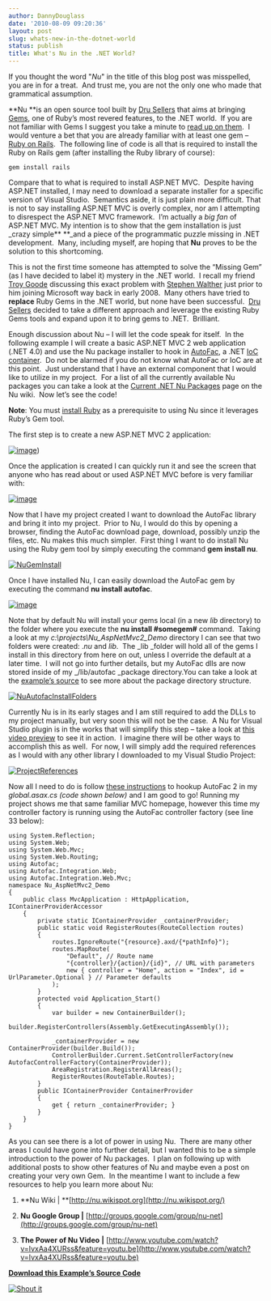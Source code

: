 ```yaml
---
author: DannyDouglass
date: '2010-08-09 09:20:36'
layout: post
slug: whats-new-in-the-dotnet-world
status: publish
title: What's Nu in the .NET World?
---
```


If you thought the word "_Nu_" in the title of this blog post was misspelled, you are in for a treat.  And trust me, you are not the only one who made that grammatical assumption.

**Nu **is an open source tool built by [Dru Sellers](http://codebetter.com/blogs/dru.sellers/default.aspx) that aims at bringing [Gems](http://rubygems.org/), one of Ruby’s most revered features, to the .NET world.  If you are not familiar with Gems I suggest you take a minute to [read up on them](http://docs.rubygems.org/read/book/3).  I would venture a bet that you are already familiar with at least one gem – [Ruby on Rails](http://rubyonrails.org).  The following line of code is all that is required to install the Ruby on Rails gem (after installing the Ruby library of course):
    
    gem install rails 

Compare that to what is required to install ASP.NET MVC.  Despite having ASP.NET installed, I may need to download a separate installer for a specific version of Visual Studio.  Semantics aside, it is just plain more difficult. That is not to say installing ASP.NET MVC is overly complex, nor am I attempting to disrespect the ASP.NET MVC framework.  I’m actually a _big fan_ of ASP.NET MVC. My intention is to show that the gem installation is just _crazy simple** **_and a piece of the programmatic puzzle missing in .NET development.  Many, including myself, are hoping that **Nu** proves to be the solution to this shortcoming.

This is not the first time someone has attempted to solve the “Missing Gem” (as I have decided to label it) mystery in the .NET world.  I recall my friend [Troy Goode](http://SquaredRoot.com) discussing this exact problem with [Stephen Walther](http://stephenwalther.com/blog/default.aspx) just prior to him joining Microsoft way back in early 2008.  Many others have tried to **replace** Ruby Gems in the .NET world, but none have been successful.  [Dru Sellers](http://codebetter.com/blogs/dru.sellers/default.aspx) decided to take a different approach and leverage the existing Ruby Gems tools and expand upon it to bring gems to .NET.  Brilliant.

Enough discussion about Nu – I will let the code speak for itself.  In the following example I will create a basic ASP.NET MVC 2 web application (.NET 4.0) and use the Nu package installer to hook in [AutoFac](http://code.google.com/p/autofac/), a .NET [IoC container](http://martinfowler.com/articles/injection.html).  Do not be alarmed if you do not know what AutoFac or IoC are at this point.  Just understand that I have an external component that I would like to utilize in my project.  For a list of all the currently available Nu packages you can take a look at the [Current .NET Nu Packages](http://nu.wikispot.org/Current_Packages) page on the Nu wiki.  Now let’s see the code!

**Note**: You must [install Ruby](http://rubyinstaller.org/downloads/) as a prerequisite to using Nu since it leverages Ruby’s Gem tool.

The first step is to create a new ASP.NET MVC 2 application:

[![image](/images/2010-08-09-whats-new-in-the-dotnet-world/image_thumb.png)](http://dannydouglass.com/images/2010-08-09-whats-new-in-the-dotnet-world/image_thumb.png))

Once the application is created I can quickly run it and see the screen that anyone who has read about or used ASP.NET MVC before is very familiar with:

[![image](/images/2010-08-09-whats-new-in-the-dotnet-world/image_thumb1.png)](http://dannydouglass.com/images/2010-08-09-whats-new-in-the-dotnet-world/image_thumb1.png)

Now that I have my project created I want to download the AutoFac library and bring it into my project.  Prior to Nu, I would do this by opening a browser, finding the AutoFac download page, download, possibly unzip the files, etc. Nu makes this much simpler.  First thing I want to do install Nu using the Ruby gem tool by simply executing the command **gem install nu**.

[![NuGemInstall](/images/2010-08-09-whats-new-in-the-dotnet-world/NuGemInstall_thumb.png)](http://dannydouglass.com/images/2010-08-09-whats-new-in-the-dotnet-world/NuGemInstall_thumb.png)

Once I have installed Nu, I can easily download the AutoFac gem by executing the command **nu install autofac**.
 
[![image](/images/2010-08-09-whats-new-in-the-dotnet-world/image_thumb2.png)](http://dannydouglass.com/images/2010-08-09-whats-new-in-the-dotnet-world/image_thumb2.png)

Note that by default Nu will install your gems local (in a new _lib_ directory) to the folder where you execute the **nu install #somegem#** command.  Taking a look at my _c:\projects\Nu_AspNetMvc2_Demo_ directory I can see that two folders were created: ._nu_ and _lib_.  The _lib _folder will hold all of the gems I install in this directory from here on out, unless I override the default at a later time.  I will not go into further details, but my AutoFac dlls are now stored inside of my _/lib/autofac _package directory.You can take a look at the [example’s source](http://dl.dropbox.com/u/5632950/Nu_AspNetMvc2_Demo.zip) to see more about the package directory structure.  

[![NuAutofacInstallFolders](/images/2010-08-09-whats-new-in-the-dotnet-world/NuAutofacInstallFolders_thumb.png)](http://dannydouglass.com/images/2010-08-09-whats-new-in-the-dotnet-world/NuAutofacInstallFolders_thumb.png)

Currently Nu is in its early stages and I am still required to add the DLLs to my project manually, but very soon this will not be the case.  A Nu for Visual Studio plugin is in the works that will simplify this step – take a look at [this video preview](http://www.youtube.com/watch?v=0-1UPrKu3wg) to see it in action.  I imagine there will be other ways to accomplish this as well.  For now, I will simply add the required references as I would with any other library I downloaded to my Visual Studio Project:

[![ProjectReferences](/images/2010-08-09-whats-new-in-the-dotnet-world/ProjectReferences_thumb.png)](http://dannydouglass.com/images/2010-08-09-whats-new-in-the-dotnet-world/ProjectReferences_thumb.png)

Now all I need to do is follow [these instructions](http://code.google.com/p/autofac/wiki/MvcIntegration) to hookup AutoFac 2 in my _global.asax.cs (code shown below)_ and I am good to go! Running my project shows me that same familiar MVC homepage, however this time my controller factory is running using the AutoFac controller factory (see line 33 below):
    
    using System.Reflection;
    using System.Web;
    using System.Web.Mvc;
    using System.Web.Routing;
    using Autofac;
    using Autofac.Integration.Web;
    using Autofac.Integration.Web.Mvc;  
    namespace Nu_AspNetMvc2_Demo
    {
        public class MvcApplication : HttpApplication, IContainerProviderAccessor
        {
            private static IContainerProvider _containerProvider;  
            public static void RegisterRoutes(RouteCollection routes)
            {
                routes.IgnoreRoute("{resource}.axd/{*pathInfo}");  
                routes.MapRoute(
                    "Default", // Route name
                    "{controller}/{action}/{id}", // URL with parameters
                    new { controller = "Home", action = "Index", id = UrlParameter.Optional } // Parameter defaults
                );  
            }  
            protected void Application_Start()
            {
                var builder = new ContainerBuilder();
                builder.RegisterControllers(Assembly.GetExecutingAssembly());
                
                _containerProvider = new ContainerProvider(builder.Build());
                ControllerBuilder.Current.SetControllerFactory(new AutofacControllerFactory(ContainerProvider));  
                AreaRegistration.RegisterAllAreas();
                RegisterRoutes(RouteTable.Routes);
            }  
            public IContainerProvider ContainerProvider
            {
                get { return _containerProvider; }
            }
        }
    }

As you can see there is a lot of power in using Nu.  There are many other areas I could have gone into further detail, but I wanted this to be a simple introduction to the power of Nu packages.  I plan on following up with additional posts to show other features of Nu and maybe even a post on creating your very own Gem.  In the meantime I want to include a few resources to help you learn more about Nu:

  1. **Nu Wiki | **[http://nu.wikispot.org](http://nu.wikispot.org/)
  
  2. **Nu Google Group |** [http://groups.google.com/group/nu-net](http://groups.google.com/group/nu-net)
  
  3. **The Power of Nu Video** **|** [http://www.youtube.com/watch?v=IvxAa4XURss&feature=youtu.be](http://www.youtube.com/watch?v=IvxAa4XURss&feature=youtu.be)
  
**[Download this Example’s Source Code](http://dannydouglass.com/downloads/Nu_AspNetMvc2_Demo.zip)**

[![Shout it](http://dotnetshoutout.com/image.axd?url=http%3A%2F%2Fdannydouglass.com%2F2010%2F08%2Fwhats-new-in-the-dotnet-world%2F)](http://dotnetshoutout.com/Whats-Nu-in-the-NET-World-DannyDouglasscom)